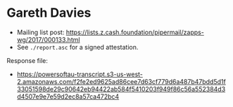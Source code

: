 # Gareth Davies

* Mailing list post: <https://lists.z.cash.foundation/pipermail/zapps-wg/2017/000133.html>
* See `./report.asc` for a signed attestation.

Response file:

* https://powersoftau-transcript.s3-us-west-2.amazonaws.com/f2fe2ed9625ad86cee7d63cf779d6a487b47bdd5d1f33051598de29c90642eb94422ab584f5410203f949f86c56a552384d3d4507e9e7e59d2ec8a57ca472bc4
